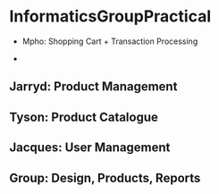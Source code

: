InformaticsGroupPractical
=========================
*   Mpho: Shopping Cart + Transaction Processing
-
Jarryd: Product Management
-
Tyson: Product Catalogue
-
Jacques: User Management
-
Group: Design, Products, Reports
-
